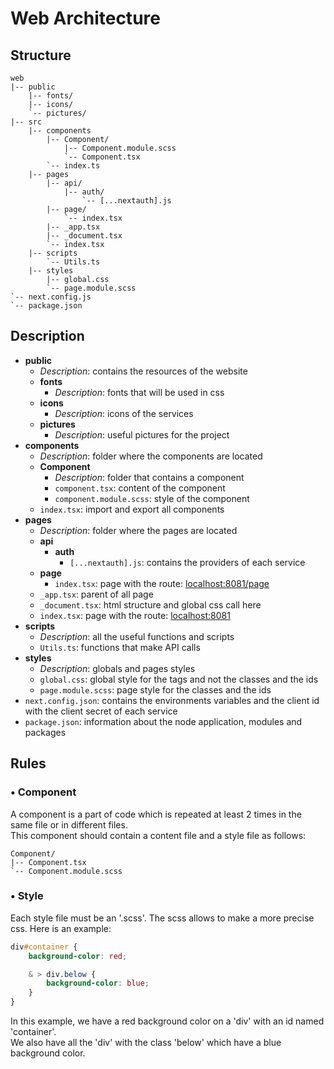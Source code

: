 # Web Architecture

## Structure

```
web
|-- public
    |-- fonts/
    |-- icons/
    `-- pictures/
|-- src
    |-- components
        |-- Component/
            |-- Component.module.scss
            `-- Component.tsx
        `-- index.ts
    |-- pages
        |-- api/
            |-- auth/
                `-- [...nextauth].js
        |-- page/
            `-- index.tsx
        |-- _app.tsx
        |-- _document.tsx
        `-- index.tsx
    |-- scripts
        `-- Utils.ts
    |-- styles
        |-- global.css
        `-- page.module.scss
`-- next.config.js
`-- package.json
```

## Description

- **public**
    - _Description_: contains the resources of the website
    - **fonts**
        - _Description_: fonts that will be used in css
    - **icons**
        - _Description_: icons of the services
    - **pictures**
        - _Description_: useful pictures for the project
- **components**
    - _Description_: folder where the components are located
    - **Component**
        - _Description_: folder that contains a component
        - `component.tsx`: content of the component
        - `component.module.scss`: style of the component
    - `index.tsx`: import and export all components
- **pages**
    - _Description_: folder where the pages are located
    - **api**
        - **auth**
            - `[...nextauth].js`: contains the providers of each service
    - **page**
        - `index.tsx`: page with the route: <u>localhost:8081/page</u>
    - `_app.tsx`: parent of all page
    - `_document.tsx`: html structure and global css call here
    - `index.tsx`: page with the route: <u>localhost:8081</u>
- **scripts**
    - _Description_: all the useful functions and scripts
    - `Utils.ts`: functions that make API calls
- **styles**
    - _Description_: globals and pages styles
    - `global.css`: global style for the tags and not the classes and the ids
    - `page.module.scss`: page style for the classes and the ids
- `next.config.json`: contains the environments variables and the client id with the client secret of each service<br/>
- `package.json`: information about the node application, modules and packages

## Rules

### • Component

A component is a part of code which is repeated at least 2 times in the same file or in different files.<br/>
This component should contain a content file and a style file as follows:
```
Component/
|-- Component.tsx
`-- Component.module.scss
```

### • Style

Each style file must be an '.scss'. The scss allows to make a more precise css.
Here is an example:
```scss
div#container {
    background-color: red;

    & > div.below {
        background-color: blue;
    }
}
```
In this example, we have a red background color on a 'div' with an id named 'container'.<br/>
We also have all the 'div' with the class 'below' which have a blue background color.

